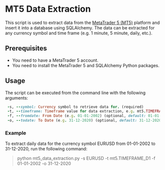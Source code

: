 # MT5 Data Extraction

This script is used to extract data from the [MetaTrader 5 (MT5)](https://www.metatrader5.com/en/download) platform and insert it into a database using SQLAlchemy. 
The data can be extracted for any currency symbol and time frame (e.g. 1 minute, 5 minute, daily, etc.).

## Prerequisites

- You need to have a MetaTrader 5 account.
- You need to install the MetaTrader 5 and SQLAlchemy Python packages.

## Usage

The script can be executed from the command line with the following arguments:

```ruby
 -s, --symbol: Currency symbol to retrieve data for. (required)
 -t, --timeframe: Timeframe value for data extraction, e.g. mt5.TIMEFRAME_D1. (required)
 -f, --fromdate: From Date (e.g. 01-01-2002) (optional, default: 01-01-2002)
 -o, --todate: To Date (e.g. 31-12-2020) (optional, default: 31-12-2020)
```
### Example

To extract daily data for the currency symbol EURUSD from 01-01-2002 to 31-12-2020, run the following command:

> python mt5_data_extraction.py -s EURUSD -t mt5.TIMEFRAME_D1 -f 01-01-2002 -o 31-12-2020

